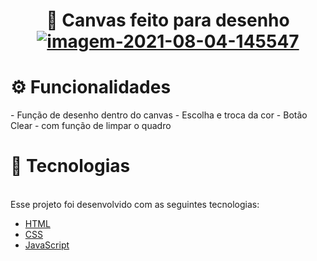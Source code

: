 <h1 align="center">🎨 Canvas feito para desenho
 </br>
<a href="https://ibb.co/F0JN6M5"><img src="https://i.ibb.co/CMvNBZb/imagem-2021-08-04-145547.png" alt="imagem-2021-08-04-145547" border="0"" ></a>
</h1>
 <h1>⚙ Funcionalidades</h1>
- Função de desenho dentro do canvas
- Escolha e troca da cor
- Botão Clear - com função de limpar o quadro
 
 
 <h1>🚀 Tecnologias</h1>
 </br>
Esse projeto foi desenvolvido com as seguintes tecnologias:

- [HTML](https://pt.wikipedia.org/wiki/HTML)
- [CSS](https://pt.wikipedia.org/wiki/Cascading_Style_Sheets)
- [JavaScript](https://pt.wikipedia.org/wiki/JavaScript)



 

